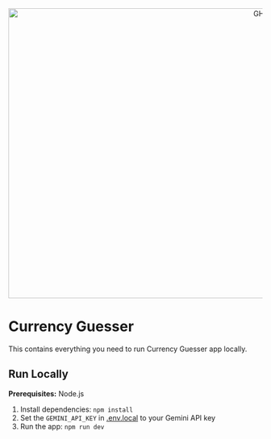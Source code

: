 <div align="center">
<img width="1024" height="576" alt="GHBanner" src="https://github.com/user-attachments/assets/abd86dc4-92d7-4f79-b9af-51ae7c7ed9bb" />
</div>

# Currency Guesser

This contains everything you need to run Currency Guesser app locally.


## Run Locally

**Prerequisites:**  Node.js


1. Install dependencies:
   `npm install`
2. Set the `GEMINI_API_KEY` in [.env.local](.env.local) to your Gemini API key
3. Run the app:
   `npm run dev`
